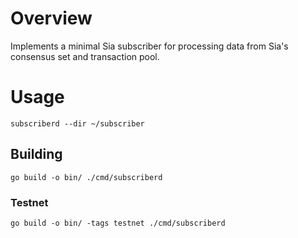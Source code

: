 # Overview
Implements a minimal Sia subscriber for processing data from Sia's consensus set
and transaction pool.

# Usage
```
subscriberd --dir ~/subscriber
```

## Building
```
go build -o bin/ ./cmd/subscriberd
```

### Testnet
```
go build -o bin/ -tags testnet ./cmd/subscriberd
```